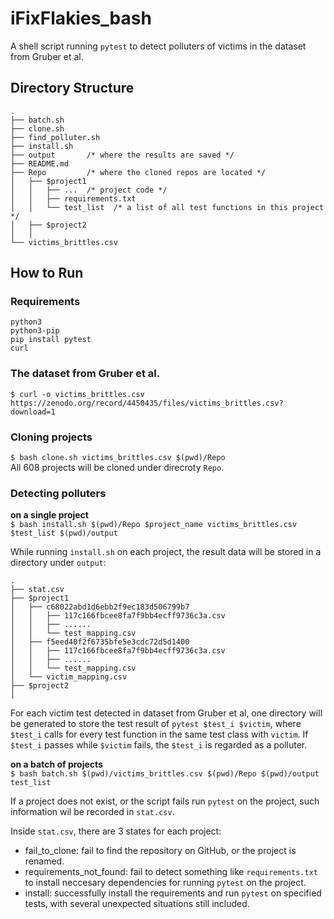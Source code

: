 # iFixFlakies_bash
A shell script running `pytest` to detect polluters of victims in the dataset from Gruber et al.  

## Directory Structure
```
.  
├── batch.sh  
├── clone.sh  
├── find_polluter.sh  
├── install.sh  
├── output       /* where the results are saved */  
├── README.md  
├── Repo         /* where the cloned repos are located */  
│   ├── $project1 
│   │   ├── ...  /* project code */  
│   │   ├── requirements.txt  
│   │   └── test_list  /* a list of all test functions in this project */  
│   ├── $project2
│   │
└── victims_brittles.csv  
```

## How to Run

### Requirements
```
python3
python3-pip
pip install pytest
curl
```

### The dataset from Gruber et al.
`$ curl -o victims_brittles.csv https://zenodo.org/record/4450435/files/victims_brittles.csv?download=1`

### Cloning projects
`$ bash clone.sh victims_brittles.csv $(pwd)/Repo`  
All 608 projects will be cloned under direcroty `Repo`.  

### Detecting polluters
**on a single project**  
`$ bash install.sh $(pwd)/Repo $project_name victims_brittles.csv $test_list $(pwd)/output`

While running `install.sh` on each project, the result data will be stored in a directory under `output`:
```
.
├── stat.csv
├── $project1
│   ├── c68022abd1d6ebb2f9ec183d506799b7
│   │   ├── 117c166fbcee8fa7f9bb4ecff9736c3a.csv
│   │   ├── ......
│   │   └── test_mapping.csv
│   ├── f5eed40f2f6735bfe5e3cdc72d5d1400
│   │   ├── 117c166fbcee8fa7f9bb4ecff9736c3a.csv
│   │   ├── ......
│   │   └── test_mapping.csv
│   └── victim_mapping.csv
├── $project2
│
```
For each victim test detected in dataset from Gruber et al, one directory will be generated to store the test result of `pytest $test_i $victim`, where `$test_i` calls for every test function in the same test class with `victim`. If `$test_i` passes while `$victim` fails, the `$test_i` is regarded as a polluter.

**on a batch of projects**  
`$ bash batch.sh $(pwd)/victims_brittles.csv $(pwd)/Repo $(pwd)/output test_list`

If a project does not exist, or the script fails run `pytest` on the project, such information wil be recorded in `stat.csv`.

Inside `stat.csv`, there are 3 states for each project:
 - fail\_to\_clone: fail to find the repository on GitHub, or the project is renamed.
 - requirements\_not\_found: fail to detect something like `requirements.txt` to install neccesary dependencies for running `pytest` on the project.
 - install: successfully install the requirements and run `pytest` on specified tests, with several unexpected situations still included.
 
 



